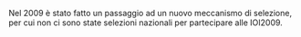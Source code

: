 Nel 2009 è stato fatto un passaggio ad un nuovo meccanismo di selezione, per cui non ci sono state selezioni nazionali per partecipare alle IOI2009.
